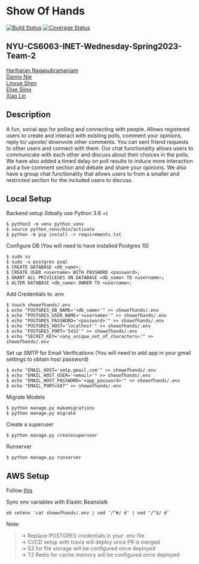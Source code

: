 # Show Of Hands

[![Build Status](https://app.travis-ci.com/gcivil-nyu-org/INET-Wednesday-Spring2023-Team-2.svg?branch=develop)](https://app.travis-ci.com/gcivil-nyu-org/INET-Wednesday-Spring2023-Team-2)
[![Coverage Status](https://coveralls.io/repos/github/gcivil-nyu-org/INET-Wednesday-Spring2023-Team-2/badge.svg?branch=develop)](https://coveralls.io/github/gcivil-nyu-org/INET-Wednesday-Spring2023-Team-2?branch=develop)

## NYU-CS6063-INET-Wednesday-Spring2023-Team-2
[Hariharan Nagasubramaniam](https://github.com/Soester10)<br>
[Danny Nie](https://github.com/eggers09)<br>
[Linyue Shen](https://github.com/ls4934)<br>
[Elise Siino](https://github.com/esiino1)<br>
[Xiao Lin](https://github.com/xiaolin-zhong)

## Description
A fun, social app for polling and connecting with people. Allows registered users to create and interact with existing polls, comment your opinions, reply to/ upvote/ downvote other comments. You can sent friend requests to other users and connect with them. Our chat functionality allows users to communicate with each other and discuss about their choices in the polls. We have also added a timed delay on poll results to induce more interaction and a live comment section and debate and share your opinions. We also have a group chat functionality that allows users to from a smaller and restricted section for the included users to discuss.

## Local Setup
Backend setup (Ideally use Python 3.8 +)
```
$ python3 -m venv python_venv
$ source python_venv/bin/activate
$ python -m pip install -r requirements.txt
```
Configure DB (You will need to have installed Postgres 15)
```
$ sudo su
$ sudo -u postgres psql
$ CREATE DATABASE <db_name>;
$ CREATE USER <username> WITH PASSWORD <password>;
$ GRANT ALL PRIVILEGES ON DATABASE <db_name> TO <username>;
$ ALTER DATABASE <db_name> OWNER TO <username>;
```
Add Credentials to .env
```
$ touch showofhands/.env
$ echo "POSTGRES_DB_NAME='<db_name>'" >> showofhands/.env
$ echo "POSTGRES_USER_NAME='<username>'" >> showofhands/.env
$ echo "POSTGRES_PASSWORD='<password>'" >> showofhands/.env
$ echo "POSTGRES_HOST='localhost'" >> showofhands/.env
$ echo "POSTGRES_PORT='5432'" >> showofhands/.env
$ echo "SECRET_KEY='<any_unique_set_of_characters>'" >> showofhands/.env
```
Set up SMTP for Email Verifications (You will need to add app in your gmail settings to obtain host password)
```
$ echo "EMAIL_HOST='smtp.gmail.com'" >> showofhands/.env
$ echo "EMAIL_HOST_USER='<email>'" >> showofhands/.env
$ echo "EMAIL_HOST_PASSWORD='<app_password>'" >> showofhands/.env
$ echo "EMAIL_PORT=587" >> showofhands/.env
```
Migrate Models
```
$ python manage.py makemigrations
$ python manage.py migrate
```
Create a superuser
```
$ python manage.py createsuperuser
```
Runserver
```
$ python manage.py runserver
```

## AWS Setup
Follow [this](https://testdriven.io/blog/django-elastic-beanstalk/)

Sync env variables with Elastic Beanstalk
```
eb setenv 'cat showofhands/.env | sed '/^#/ d' | sed '/^$/ d'
```

Note: 
> &#8594; Replace POSTGRES credentials in your .env file<br>
> &#8594; CI/CD setup with travis will deploy once PR is merged<br>
> &#8594; S3 for file storage will be configured once deployed<br>
> &#8594; T2 Redis for cache memory will be configured once deployed
